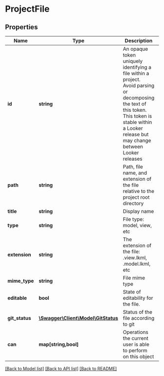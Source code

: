 # ProjectFile

## Properties
Name | Type | Description | Notes
------------ | ------------- | ------------- | -------------
**id** | **string** | An opaque token uniquely identifying a file within a project. Avoid parsing or decomposing the text of this token. This token is stable within a Looker release but may change between Looker releases | [optional] 
**path** | **string** | Path, file name, and extension of the file relative to the project root directory | [optional] 
**title** | **string** | Display name | [optional] 
**type** | **string** | File type: model, view, etc | [optional] 
**extension** | **string** | The extension of the file: .view.lkml, .model.lkml, etc | [optional] 
**mime_type** | **string** | File mime type | [optional] 
**editable** | **bool** | State of editability for the file. | [optional] 
**git_status** | [**\Swagger\Client\Model\GitStatus**](GitStatus.md) | Status of the file according to git | [optional] 
**can** | **map[string,bool]** | Operations the current user is able to perform on this object | [optional] 

[[Back to Model list]](../README.md#documentation-for-models) [[Back to API list]](../README.md#documentation-for-api-endpoints) [[Back to README]](../README.md)


